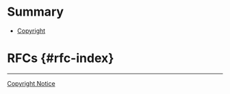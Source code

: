 # Summary

- [Copyright](./COPYRIGHT.md)

# RFCs {#rfc-index}


---

[Copyright Notice](./COPYRIGHT-STUB.md)